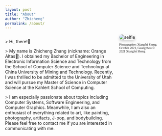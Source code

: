 ```yaml
---
layout: post
title: "About"
author: "Zhicheng"
permalink: /about/
---
```


<div class="textbox border-medium dashed-border" style="float: left; width: 70%;">
    <p>> Hi, there!&#x1F44B;</p>
    <p>> My name is Zhicheng Zhang &#40;nickname: Orange Altas&#x1F34A;&#41;. I obtained my Bachelor of Engineering in Electronic Information Science and Technology from the School of Computer Science and Technology at China University of Mining and Technology. Recently, I was thrilled to be admitted to the University of Utah and will pursue my Master of Science in Computer Science at the Kahlert School of Computing.</p> 
    <p>> I am especially passionate about topics including Computer Systems, Software Engineering, and Computer Graphics. Meanwhile, I am also an enthusiast of everything related to art, like painting, photography, artifacts, J-pop, and bodybuilding. Please feel free to contact me if you are interested in communicating with me.</p>
</div>

<div style="float: right; width: 26%;">
    <img src="{{"assets/img/about/selfie.jpg" | relative_url}}" alt="selfie" style="border-radius: 10px; box-shadow: 0 4px 8px rgba(0, 0, 0, 0.2);">
    <figcaption style="font-family: Consolas; font-size: 10px;">
        <p> Photographer: Xiangfei Sheng, October 2021, Guangzhou &copy; 2021 Xiangfei Sheng </p>
    </figcaption>
</div>

<div style="clear: both; height: 2em"></div>

<script src="https://kit.fontawesome.com/a9efa95a36.js" crossorigin="anonymous"></script>
<div style="text-align: center;">
    <span><a href="https://github.com/ZZwarn1998"><i class="fa-brands fa-github"></i></a></span>
    <span><a href="https://orcid.org/0009-0003-5832-6919"><i class="fa-brands fa-orcid"></i></a></span>
    <span><a href="mailto:zarchch14@gmail.com"><i class="fa-solid fa-at"></i></a></span>
    <span><a href="https://www.linkedin.com/in/zhicheng-zhang-zarch/"><i class="fa fa-linkedin" aria-hidden="true"></i></a></span>
    <!-- <span><i class="fa-brands fa-facebook"></i></span>
    <span><i class="fa-brands fa-twitter"></i></span>
    <span><i class="fa-brands fa-instagram"></i></span>
    <span><i class="fa-brands fa-telegram"></i></span> -->
</div>